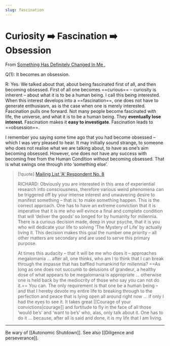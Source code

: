 ```yaml
---
slug: fascination
---
```


# Curiosity :arrow_right: Fascination ➡️ Obsession

From [Something Has Definitely Changed In Me
](http://www.actualfreedom.com.au/richard/audiotapeddialogues/somethinghaschangedinme.htm),

Q(1): It becomes an obsession.

R: Yes. We talked about that, about being fascinated first of all, and then becoming obsessed. First of all one becomes ==curious== – curiosity is inherent – about what it is to be a human being. I call this being interested. When this interest develops into a ==fascination==, one does not have to generate enthusiasm, as is the case when one is merely interested. Fascination pulls one forward. Not many people become fascinated with life, the universe, and what it is to be a human being. They **eventually lose interest**. Fascination makes it **easy to investigate**. Fascination leads to ==obsession==.

I remember you saying some time ago that you had become obsessed – which I was very pleased to hear. It may initially sound strange, to someone who does not realise what we are talking about, to have as one’s aim becoming obsessed. However, one does not have any success with becoming free from the Human Condition without becoming obsessed. That is what swings one through into ‘something else’.

> [!quote] [Mailing List 'A' Respondent No. 8](http://actualfreedom.com.au/richard/listacorrespondence/lista08.htm)
>
> RICHARD: Obviously you are interested in this area of experiential research into consciousness, therefore various weird phenomena can be triggered off by your intense interest and unwavering desire to manifest something – that is: to make something happen. This is the correct approach. One has to have an extreme conviction that it is imperative that it is me who will evince a final and complete condition that will ‘deliver the goods’ so longed for by humanity for millennia. There is a curious decision made, deep in your psyche, that it is you who will dedicate your life to solving ‘The Mystery of Life’ by actually living it. This decision makes this goal the number one priority – all other matters are secondary and are used to serve this primary purpose.
>
> At times this audacity – that it will be me who does it – approaches megalomania ... after all, one thinks, who am I to think that I can break through the impasse that has baffled humankind for millennia? ==As long as one does not succumb to delusions of grandeur, a healthy dose of what appears to be megalomania is appropriate ... otherwise one is held back by the mediocrity of those who say you can not do it.== You can. The only requirement is that one be a human being – and that I hereby devote my entire life to breaking through to the perfection and peace that is lying open all around right now ... if only I had the eyes to see it. It takes great [[Courage of your convictions|courage]] and fortitude to fly in the face of all those ‘would be’s’ and ‘want to be’s’ who, alas, only talk about it. One has to do it ... because, after all is said and done, it is my life that I am living.
---

Be wary of [[Autonomic Shutdown]]. See also [[Diligence and perseverance]].